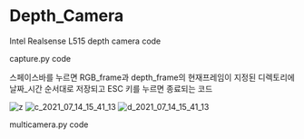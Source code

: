 # Depth_Camera
Intel Realsense L515 depth camera code

capture.py code

스페이스바를 누르면 RGB_frame과 depth_frame의 현재프레임이 지정된 디렉토리에 날짜_시간 순서대로 저장되고 
ESC 키를 누르면 종료되는 코드

![z](https://user-images.githubusercontent.com/66056440/125575554-b930855b-1821-4729-97b4-86d96c053007.PNG)
![c_2021_07_14_15_41_13](https://user-images.githubusercontent.com/66056440/125575353-4886c991-50dc-4e1a-a821-f02a213768f5.png)
![d_2021_07_14_15_41_13](https://user-images.githubusercontent.com/66056440/125575383-45b000ab-6a1e-4102-bd47-641b48e23e65.png)

multicamera.py code 
